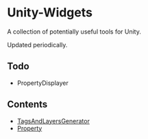 # Unity-Widgets

A collection of potentially useful tools for Unity.

Updated periodically.

## Todo
- PropertyDisplayer

## Contents

- [TagsAndLayersGenerator](/Assets/TagsAndLayersGenerator/)
- [Property](/Assets/Property/)